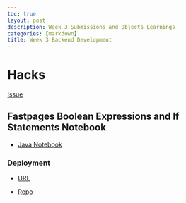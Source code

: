 ```yaml
---
toc: true
layout: post
description: Week 3 Submissions and Objects Learnings
categories: [markdown]
title: Week 3 Backend Development
---
```


# Hacks

[Issue](https://github.com/kar722/fastpages/issues/5)

## Fastpages Boolean Expressions and If Statements Notebook

- [Java Notebook](https://kar722.github.io/fastpages/2022/09/11/Java-Week-3-Notebook.html)

### Deployment

- [URL]()

- [Repo]()
